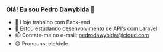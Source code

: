 ### Olá! Eu sou Pedro Dawybida 👋


- 🔭 Hoje trabalho com Back-end
- 🌱 Estou estudando desenvolvimento de API's com Laravel
- 📫 Contate-me no e-mail: pedrodawybida@icloud.com
- 😄 Pronouns: ele/dele

